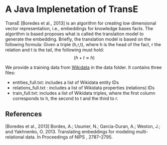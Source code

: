 # A Java Implenetation of TransE 

TransE [Boredes et al., 2013] is an algorithm for creating low dimensional vector representation, i.e., embeddings for knowledge bases facts. 
The algorithm is based proposes what is called the translation model to generate the embedding. 
Briefly, the translation model is based on the following formula: Given a triple (h,r,t), where h is the head of the fact, r the relation and t is the tail, the following must hold:
$$(h + t \approx h)$$

We provide a training data from [Wikidata](https://www.wikidata.org/) in the data folder. It contains three files:

* entities_full.txt: includes a list of Wikidata entity IDs
* relations_full.txt :  includes a list of Wikidata properties (relations) IDs
* train_full.txt: includes a list of Wikidata triples, where the first column corresponds to h, the second to t and the third to r.


## References

[Boredes et al., 2013] Bordes, A.; Usunier, N.; Garcia-Duran, A.; Weston, J.; and Yakhnenko, O. 2013. Translating embeddings for modeling multi-relational data. In Proceedings of NIPS , 2787–2795.
